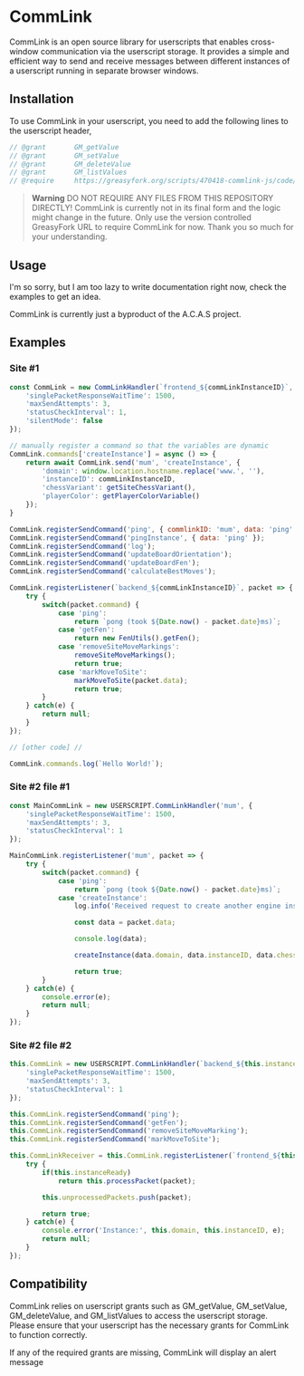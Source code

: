 # CommLink

CommLink is an open source library for userscripts that enables cross-window communication via the userscript storage. It provides a simple and efficient way to send and receive messages between different instances of a userscript running in separate browser windows.

## Installation

To use CommLink in your userscript, you need to add the following lines to the userscript header,
```js
// @grant       GM_getValue
// @grant       GM_setValue
// @grant       GM_deleteValue
// @grant       GM_listValues
// @require     https://greasyfork.org/scripts/470418-commlink-js/code/CommLinkjs.js?version=1217207
```

> **Warning** DO NOT REQUIRE ANY FILES FROM THIS REPOSITORY DIRECTLY! CommLink is currently not in its final form and the logic might change in the future. Only use the version controlled GreasyFork URL to require CommLink for now. Thank you so much for your understanding.

## Usage

I'm so sorry, but I am too lazy to write documentation right now, check the examples to get an idea.

CommLink is currently just a byproduct of the A.C.A.S project.

## Examples

### Site #1

```js
const CommLink = new CommLinkHandler(`frontend_${commLinkInstanceID}`, {
    'singlePacketResponseWaitTime': 1500,
    'maxSendAttempts': 3,
    'statusCheckInterval': 1,
    'silentMode': false
});

// manually register a command so that the variables are dynamic
CommLink.commands['createInstance'] = async () => {
    return await CommLink.send('mum', 'createInstance', {
        'domain': window.location.hostname.replace('www.', ''),
        'instanceID': commLinkInstanceID,
        'chessVariant': getSiteChessVariant(),
        'playerColor': getPlayerColorVariable()
    });
}

CommLink.registerSendCommand('ping', { commlinkID: 'mum', data: 'ping' });
CommLink.registerSendCommand('pingInstance', { data: 'ping' });
CommLink.registerSendCommand('log');
CommLink.registerSendCommand('updateBoardOrientation');
CommLink.registerSendCommand('updateBoardFen');
CommLink.registerSendCommand('calculateBestMoves');

CommLink.registerListener(`backend_${commLinkInstanceID}`, packet => {
    try {
        switch(packet.command) {
            case 'ping':
                return `pong (took ${Date.now() - packet.date}ms)`;
            case 'getFen':
                return new FenUtils().getFen();
            case 'removeSiteMoveMarkings':
                removeSiteMoveMarkings();
                return true;
            case 'markMoveToSite':
                markMoveToSite(packet.data);
                return true;
        }
    } catch(e) {
        return null;
    }
});

// [other code] //

CommLink.commands.log(`Hello World!`);
```

### Site #2 file #1

```js
const MainCommLink = new USERSCRIPT.CommLinkHandler('mum', {
    'singlePacketResponseWaitTime': 1500,
    'maxSendAttempts': 3,
    'statusCheckInterval': 1
});

MainCommLink.registerListener('mum', packet => {
    try {
        switch(packet.command) {
            case 'ping':
                return `pong (took ${Date.now() - packet.date}ms)`;
            case 'createInstance':
                log.info('Received request to create another engine instance!');

                const data = packet.data;

                console.log(data);

                createInstance(data.domain, data.instanceID, data.chessVariant, data.playerColor);

                return true;
        }
    } catch(e) {
        console.error(e);
        return null;
    }
});
```

### Site #2 file #2

```js
this.CommLink = new USERSCRIPT.CommLinkHandler(`backend_${this.instanceID}`, {
    'singlePacketResponseWaitTime': 1500,
    'maxSendAttempts': 3,
    'statusCheckInterval': 1
});

this.CommLink.registerSendCommand('ping');
this.CommLink.registerSendCommand('getFen');
this.CommLink.registerSendCommand('removeSiteMoveMarking');
this.CommLink.registerSendCommand('markMoveToSite');

this.CommLinkReceiver = this.CommLink.registerListener(`frontend_${this.instanceID}`, packet => {
    try {
        if(this.instanceReady)
            return this.processPacket(packet);

        this.unprocessedPackets.push(packet);

        return true;
    } catch(e) {
        console.error('Instance:', this.domain, this.instanceID, e);
        return null;
    }
});
```

## Compatibility

CommLink relies on userscript grants such as GM_getValue, GM_setValue, GM_deleteValue, and GM_listValues to access the userscript storage. Please ensure that your userscript has the necessary grants for CommLink to function correctly.

If any of the required grants are missing, CommLink will display an alert message
